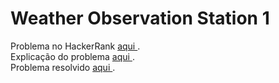 # Weather Observation Station 1 

Problema no HackerRank <a href="https://www.hackerrank.com/challenges/weather-observation-station-1/"> aqui </a>.
</br>
Explicação do problema <a href="./Problem.pdf"> aqui </a>.
</br>
Problema resolvido <a href="./submission.sql"> aqui </a>.